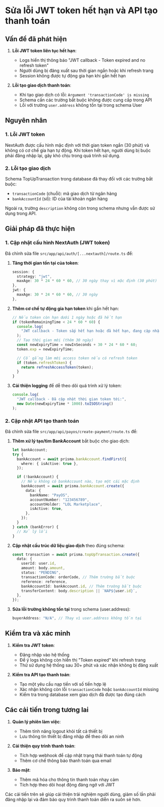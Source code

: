 # Sửa lỗi JWT token hết hạn và API tạo thanh toán

## Vấn đề đã phát hiện

1. **Lỗi JWT token liên tục hết hạn**:

   - Logs hiển thị thông báo "JWT callback - Token expired and no refresh token"
   - Người dùng bị đăng xuất sau thời gian ngắn hoặc khi refresh trang
   - Session không được tự động gia hạn khi gần hết hạn

2. **Lỗi tạo giao dịch thanh toán**:
   - Khi tạo giao dịch có lỗi: `Argument 'transactionCode' is missing`
   - Schema cần các trường bắt buộc không được cung cấp trong API
   - Lỗi với trường `user.address` không tồn tại trong schema User

## Nguyên nhân

### 1. Lỗi JWT token

NextAuth được cấu hình mặc định với thời gian token ngắn (30 phút) và không có cơ chế gia hạn tự động. Khi token hết hạn, người dùng bị buộc phải đăng nhập lại, gây khó chịu trong quá trình sử dụng.

### 2. Lỗi tạo giao dịch

Schema TopUpTransaction trong database đã thay đổi với các trường bắt buộc:

- `transactionCode` (chuỗi): mã giao dịch từ ngân hàng
- `bankAccountId` (số): ID của tài khoản ngân hàng

Ngoài ra, trường `description` không còn trong schema nhưng vẫn được sử dụng trong API.

## Giải pháp đã thực hiện

### 1. Cập nhật cấu hình NextAuth (JWT token)

Đã chỉnh sửa file `src/app/api/auth/[...nextauth]/route.ts` để:

1. **Tăng thời gian tồn tại của token**:

   ```typescript
   session: {
     strategy: "jwt",
     maxAge: 30 * 24 * 60 * 60, // 30 ngày thay vì mặc định (30 phút)
   },
   jwt: {
     maxAge: 30 * 24 * 60 * 60, // 30 ngày
   },
   ```

2. **Thêm cơ chế tự động gia hạn token** khi gần hết hạn:

   ```typescript
   // Nếu token còn hạn dưới 1 ngày hoặc đã hết hạn
   if (tokenRemainingTime < 24 * 60 * 60) {
     console.log(
       "JWT callback - Token sắp hết hạn hoặc đã hết hạn, đang cập nhật..."
     );
     // Tạo thời gian mới (thêm 30 ngày)
     const newExpiryTime = nowInSeconds + 30 * 24 * 60 * 60;
     token.exp = newExpiryTime;

     // Cố gắng làm mới access token nếu có refresh token
     if (token.refreshToken) {
       return refreshAccessToken(token);
     }
   }
   ```

3. **Cải thiện logging** để dễ theo dõi quá trình xử lý token:
   ```typescript
   console.log(
     "JWT callback - Đã cập nhật thời gian token tới:",
     new Date(newExpiryTime * 1000).toISOString()
   );
   ```

### 2. Cập nhật API tạo thanh toán

Đã chỉnh sửa file `src/app/api/payos/create-payment/route.ts` để:

1. **Thêm xử lý tạo/tìm BankAccount** bắt buộc cho giao dịch:

   ```typescript
   let bankAccount;
   try {
     bankAccount = await prisma.bankAccount.findFirst({
       where: { isActive: true },
     });

     if (!bankAccount) {
       // Nếu không có bankAccount nào, tạo một cái mặc định
       bankAccount = await prisma.bankAccount.create({
         data: {
           bankName: "PayOS",
           accountNumber: "123456789",
           accountHolder: "LOL Marketplace",
           isActive: true,
         },
       });
     }
   } catch (bankError) {
     // Xử lý lỗi
   }
   ```

2. **Cập nhật cấu trúc dữ liệu giao dịch** theo đúng schema:

   ```typescript
   const transaction = await prisma.topUpTransaction.create({
     data: {
       userId: user.id,
       amount: body.amount,
       status: "PENDING",
       transactionCode: orderCode, // Thêm trường bắt buộc
       reference: reference,
       bankAccountId: bankAccount.id, // Thêm trường bắt buộc
       transferContent: body.description || `NAP${user.id}`,
     },
   });
   ```

3. **Sửa lỗi trường không tồn tại** trong schema (user.address):
   ```typescript
   buyerAddress: "N/A", // Thay vì user.address không tồn tại
   ```

## Kiểm tra và xác minh

1. **Kiểm tra JWT token**:

   - Đăng nhập vào hệ thống
   - Để ý logs không còn hiển thị "Token expired" khi refresh trang
   - Thử sử dụng hệ thống sau 30+ phút và xác nhận không bị đăng xuất

2. **Kiểm tra API tạo thanh toán**:
   - Tạo một yêu cầu nạp tiền với số tiền hợp lệ
   - Xác nhận không còn lỗi `transactionCode` hoặc `bankAccountId` missing
   - Kiểm tra trong database xem giao dịch đã được tạo đúng cách

## Các cải tiến trong tương lai

1. **Quản lý phiên làm việc**:

   - Thêm tính năng logout khỏi tất cả thiết bị
   - Lưu thông tin thiết bị đăng nhập để theo dõi an ninh

2. **Cải thiện quy trình thanh toán**:

   - Tích hợp webhook để cập nhật trạng thái thanh toán tự động
   - Thêm cơ chế thông báo thanh toán qua email

3. **Bảo mật**:
   - Thêm mã hóa cho thông tin thanh toán nhạy cảm
   - Tích hợp theo dõi hoạt động đáng ngờ với JWT

Các cải tiến trên sẽ giúp cải thiện trải nghiệm người dùng, giảm số lần phải đăng nhập lại và đảm bảo quy trình thanh toán diễn ra suôn sẻ hơn.
